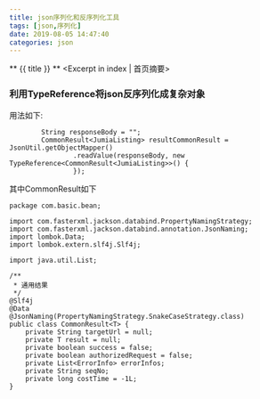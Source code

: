 ```yaml
---
title: json序列化和反序列化工具
tags: [json,序列化]
date: 2019-08-05 14:47:40
categories: json
---
```

** {{ title }} ** <Excerpt in index | 首页摘要>


<!-- more -->

### 利用TypeReference将json反序列化成复杂对象
用法如下:
```
        String responseBody = "";
        CommonResult<JumiaListing> resultCommonResult = JsonUtil.getObjectMapper()
                .readValue(responseBody, new TypeReference<CommonResult<JumiaListing>>() {
                });
```

其中CommonResult如下

```
package com.basic.bean;

import com.fasterxml.jackson.databind.PropertyNamingStrategy;
import com.fasterxml.jackson.databind.annotation.JsonNaming;
import lombok.Data;
import lombok.extern.slf4j.Slf4j;

import java.util.List;

/**
 * 通用结果
 */
@Slf4j
@Data
@JsonNaming(PropertyNamingStrategy.SnakeCaseStrategy.class)
public class CommonResult<T> {
    private String targetUrl = null;
    private T result = null;
    private boolean success = false;
    private boolean authorizedRequest = false;
    private List<ErrorInfo> errorInfos;
    private String seqNo;
    private long costTime = -1L;
}

```                
